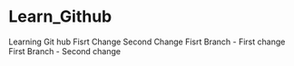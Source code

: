 
# Learn_Github
Learning Git hub
Fisrt Change
Second Change
Fisrt Branch - First change
First Branch - Second change
